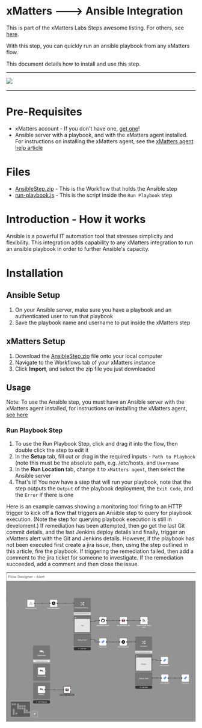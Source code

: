 # xMatters ---> Ansible Integration
This is part of the xMatters Labs Steps awesome listing. For others, see [here](https://github.com/xmatters/xMatters-Labs-Flow-Steps).

With this step, you can quickly run an ansible playbook from any xMatters flow.

This document details how to install and use this step. 

---------

<kbd>
<img src="https://github.com/xmatters/xMatters-Labs/raw/master/media/disclaimer.png">
</kbd>

---------
# Pre-Requisites
* xMatters account - If you don't have one, [get one](https://www.xmatters.com)! 
* Ansible server with a playbook, and with the xMatters agent installed. For instructions on installing the xMatters agent, see the [xMatters agent help article](https://help.xmatters.com/ondemand/xmodwelcome/xmattersagent/xmatters-agent-topic.htm)

# Files
* [AnsibleStep.zip](./AnsibleStep.zip) - This is the Workflow that holds the Ansible step
* [run-playbook.js](./run-playbook.js) - This is the script inside the `Run Playbook` step

# Introduction - How it works
Ansible is a powerful IT automation tool that stresses simplicity and flexibility. This integration adds capability to any xMatters integration to run an ansible playbook in order to further Ansible's capacity.

# Installation

## Ansible Setup
1. On your Ansible server, make sure you have a playbook and an authenticated user to run that playbook
2. Save the playbook name and username to put inside the xMatters step

## xMatters Setup
1. Download the [AnsibleStep.zip](./AnsibleStep.zip) file onto your local computer
2. Navigate to the Workflows tab of your xMatters instance
3. Click **Import**, and select the zip file you just downloaded


## Usage
Note: To use the Ansible step, you must have an Ansible server with the xMatters agent installed, for instructions on installing the xMatters agent, [see here](https://help.xmatters.com/ondemand/xmodwelcome/xmattersagent/xmatters-agent-topic.htm)

### Run Playbook Step
1. To use the Run Playbook Step, click and drag it into the flow, then double click the step to edit it
2. In the **Setup** tab, fill out or drag in the required inputs - `Path to Playbook` (note this must be the absolute path, e.g. /etc/hosts, and `Username`
3. In the **Run Location** tab, change it to `xMatters agent`, then select the Ansible server
4. That's it! You now have a step that will run your playbook, note that the step outputs the `Output` of the playbook deployment, the `Exit Code`, and the `Error` if there is one

Here is an example canvas showing a monitoring tool firing to an HTTP trigger to kick off a flow that triggers an Ansible step to query for playbook execution. (Note the step for querying playbook execution is still in develoment.) If remediation has been attempted, then go get the last Git commit details, and the last Jenkins deploy details and finally, trigger an xMatters alert with the Git and Jenkins details. However, if the playbook has not been executed first create a jira issue, then, using the step outlined in this article, fire the playbook. If triggering the remediation failed, then add a comment to the jira ticket for someone to investigate. If the remediation succeeded, add a comment and then close the issue. 

<kbd>
	<img src="/media/canvas.png">
</kbd>
